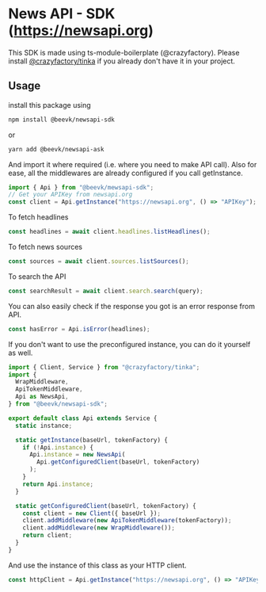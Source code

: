 # News API - SDK (https://newsapi.org)

This SDK is made using ts-module-boilerplate (@crazyfactory).
Please install [@crazyfactory/tinka](https://www.npmjs.com/package/@crazyfactory/tinka) if you already don't have it in your project.

## Usage

install this package using

```bash
npm install @beevk/newsapi-sdk
```

or

```bash
yarn add @beevk/newsapi-ask
```

And import it where required (i.e. where you need to make API call).
Also for ease, all the middlewares are already configured if you call getInstance.

```js
import { Api } from "@beevk/mewsapi-sdk";
// Get your APIKey from newsapi.org
const client = Api.getInstance("https://newsapi.org", () => "APIKey");
```

To fetch headlines

```js
const headlines = await client.headlines.listHeadlines();
```

To fetch news sources

```js
const sources = await client.sources.listSources();
```

To search the API

```js
const searchResult = await client.search.search(query);
```

You can also easily check if the response you got is an error response from API.

```js
const hasError = Api.isError(headlines);
```

If you don't want to use the preconfigured instance, you can do it yourself as well.

```js
import { Client, Service } from "@crazyfactory/tinka";
import {
  WrapMiddleware,
  ApiTokenMiddleware,
  Api as NewsApi,
} from "@beevk/newsapi-sdk";

export default class Api extends Service {
  static instance;

  static getInstance(baseUrl, tokenFactory) {
    if (!Api.instance) {
      Api.instance = new NewsApi(
        Api.getConfiguredClient(baseUrl, tokenFactory)
      );
    }
    return Api.instance;
  }

  static getConfiguredClient(baseUrl, tokenFactory) {
    const client = new Client({ baseUrl });
    client.addMiddleware(new ApiTokenMiddleware(tokenFactory));
    client.addMiddleware(new WrapMiddleware());
    return client;
  }
}
```

And use the instance of this class as your HTTP client.

```js
const httpClient = Api.getInstance("https://newsapi.org", () => "APIKey");
```

